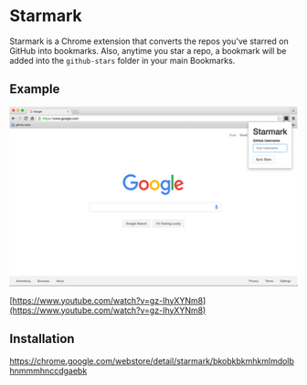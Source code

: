 # Starmark

Starmark is a Chrome extension that converts the repos you've starred on GitHub into bookmarks. Also, anytime you star a repo, a bookmark will be added into the `github-stars` folder in your main Bookmarks.


## Example
![starmark](screenshot.png)


[https://www.youtube.com/watch?v=gz-IhyXYNm8](https://www.youtube.com/watch?v=gz-IhyXYNm8)


## Installation
https://chrome.google.com/webstore/detail/starmark/bkobkbkmhkmlmdolbhnmmmhnccdgaebk

